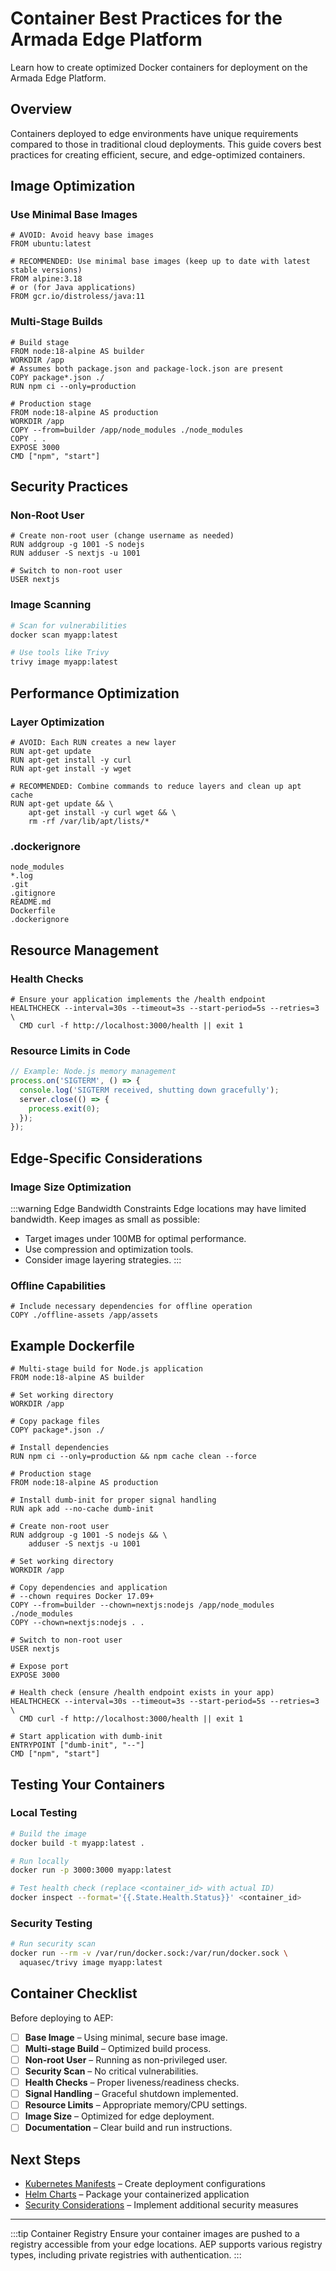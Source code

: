 # Container Best Practices for the Armada Edge Platform

Learn how to create optimized Docker containers for deployment on the Armada Edge Platform.

## Overview

Containers deployed to edge environments have unique requirements compared to those in traditional cloud deployments. This guide covers best practices for creating efficient, secure, and edge-optimized containers.

## Image Optimization

### Use Minimal Base Images

```docker
# AVOID: Avoid heavy base images
FROM ubuntu:latest

# RECOMMENDED: Use minimal base images (keep up to date with latest stable versions)
FROM alpine:3.18
# or (for Java applications)
FROM gcr.io/distroless/java:11
```

### Multi-Stage Builds

```docker
# Build stage
FROM node:18-alpine AS builder
WORKDIR /app
# Assumes both package.json and package-lock.json are present
COPY package*.json ./
RUN npm ci --only=production

# Production stage
FROM node:18-alpine AS production
WORKDIR /app
COPY --from=builder /app/node_modules ./node_modules
COPY . .
EXPOSE 3000
CMD ["npm", "start"]
```

## Security Practices

### Non-Root User

```docker
# Create non-root user (change username as needed)
RUN addgroup -g 1001 -S nodejs
RUN adduser -S nextjs -u 1001

# Switch to non-root user
USER nextjs
```

### Image Scanning

```bash
# Scan for vulnerabilities
docker scan myapp:latest

# Use tools like Trivy
trivy image myapp:latest
```

## Performance Optimization

### Layer Optimization

```docker
# AVOID: Each RUN creates a new layer
RUN apt-get update
RUN apt-get install -y curl
RUN apt-get install -y wget

# RECOMMENDED: Combine commands to reduce layers and clean up apt cache
RUN apt-get update && \
    apt-get install -y curl wget && \
    rm -rf /var/lib/apt/lists/*
```

### .dockerignore

```dockerignore
node_modules
*.log
.git
.gitignore
README.md
Dockerfile
.dockerignore
```

## Resource Management

### Health Checks

```docker
# Ensure your application implements the /health endpoint
HEALTHCHECK --interval=30s --timeout=3s --start-period=5s --retries=3 \
  CMD curl -f http://localhost:3000/health || exit 1
```

### Resource Limits in Code

```javascript
// Example: Node.js memory management
process.on('SIGTERM', () => {
  console.log('SIGTERM received, shutting down gracefully');
  server.close(() => {
    process.exit(0);
  });
});
```

## Edge-Specific Considerations

### Image Size Optimization

:::warning Edge Bandwidth Constraints
Edge locations may have limited bandwidth. Keep images as small as possible:
- Target images under 100MB for optimal performance.
- Use compression and optimization tools.
- Consider image layering strategies.
:::

### Offline Capabilities

```docker
# Include necessary dependencies for offline operation
COPY ./offline-assets /app/assets
```

## Example Dockerfile

```docker
# Multi-stage build for Node.js application
FROM node:18-alpine AS builder

# Set working directory
WORKDIR /app

# Copy package files
COPY package*.json ./

# Install dependencies
RUN npm ci --only=production && npm cache clean --force

# Production stage
FROM node:18-alpine AS production

# Install dumb-init for proper signal handling
RUN apk add --no-cache dumb-init

# Create non-root user
RUN addgroup -g 1001 -S nodejs && \
    adduser -S nextjs -u 1001

# Set working directory
WORKDIR /app

# Copy dependencies and application
# --chown requires Docker 17.09+
COPY --from=builder --chown=nextjs:nodejs /app/node_modules ./node_modules
COPY --chown=nextjs:nodejs . .

# Switch to non-root user
USER nextjs

# Expose port
EXPOSE 3000

# Health check (ensure /health endpoint exists in your app)
HEALTHCHECK --interval=30s --timeout=3s --start-period=5s --retries=3 \
  CMD curl -f http://localhost:3000/health || exit 1

# Start application with dumb-init
ENTRYPOINT ["dumb-init", "--"]
CMD ["npm", "start"]
```

## Testing Your Containers

### Local Testing

```bash
# Build the image
docker build -t myapp:latest .

# Run locally
docker run -p 3000:3000 myapp:latest

# Test health check (replace <container_id> with actual ID)
docker inspect --format='{{.State.Health.Status}}' <container_id>
```

### Security Testing

```bash
# Run security scan
docker run --rm -v /var/run/docker.sock:/var/run/docker.sock \
  aquasec/trivy image myapp:latest
```

## Container Checklist

Before deploying to AEP:

- [ ] **Base Image** – Using minimal, secure base image.
- [ ] **Multi-stage Build** – Optimized build process.
- [ ] **Non-root User** – Running as non-privileged user.
- [ ] **Security Scan** – No critical vulnerabilities.
- [ ] **Health Checks** – Proper liveness/readiness checks.
- [ ] **Signal Handling** – Graceful shutdown implemented.
- [ ] **Resource Limits** – Appropriate memory/CPU settings.
- [ ] **Image Size** – Optimized for edge deployment.
- [ ] **Documentation** – Clear build and run instructions.

## Next Steps

- [Kubernetes Manifests](./kubernetes-manifests.md) – Create deployment configurations
- [Helm Charts](./helm-charts.md) – Package your containerized application
- [Security Considerations](./security-considerations.md) – Implement additional security measures

---

:::tip Container Registry
Ensure your container images are pushed to a registry accessible from your edge locations. AEP supports various registry types, including private registries with authentication.
::: 